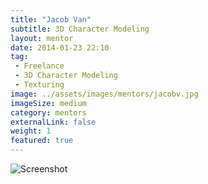 ```yaml
---
title: "Jacob Van"
subtitle: 3D Character Modeling
layout: mentor
date: 2014-01-23 22:10
tag:
 - Freelance
 - 3D Character Modeling
 - Texturing
image: ../assets/images/mentors/jacobv.jpg
imageSize: medium
category: mentors
externalLink: false
weight: 1
featured: true
---
```

![Screenshot](../../assets/images/jacobv/embrypose1.jpg)
